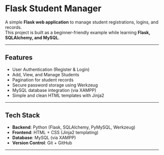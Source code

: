 #  Flask Student Manager

A simple **Flask web application** to manage student registrations, logins, and records.  
This project is built as a beginner-friendly example while learning **Flask, SQLAlchemy, and MySQL**.

---

##  Features

-  User Authentication (Register & Login)
-  Add, View, and Manage Students
-  Pagination for student records
-  Secure password storage using Werkzeug
-  MySQL database integration (via XAMPP)
-  Simple and clean HTML templates with Jinja2

---

##  Tech Stack

- **Backend**: Python (Flask, SQLAlchemy, PyMySQL, Werkzeug)
- **Frontend**: HTML + CSS (Jinja2 templating)
- **Database**: MySQL (via XAMPP)
- **Version Control**: Git + GitHub

---
